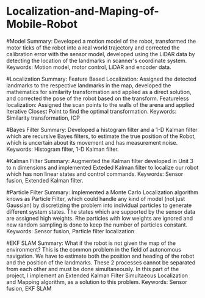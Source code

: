 # Localization-and-Maping-of-Mobile-Robot


#Model
Summary: Developed a motion model of the robot, transformed the motor ticks of the robot into a real world trajectory and corrected the calibration error with the sensor model, developed using the LiDAR data by detecting the location of the landmarks in scanner's coordinate system.
Keywords: Motion model, motor control, LiDAR and encoder data.

#Localization
Summary: Feature Based Localization: Assigned the detected landmarks to the respective landmarks in the map, developed the mathematics for similarity transformation and applied as a direct solution, and corrected the pose of the robot based on the transform. Featureless localization: Assigned the scan points to the walls of the arena and applied Iterative Closest Point to find the optimal transformation.
Keywords: Similarity transformation, ICP

#Bayes Filter
Summary: Developed a histogram filter and a 1-D Kalman filter which are recursive Bayes filters, to estimate the true position of the Robot, which is uncertain about its movement and has measurement noise.
Keywords: Histogram filter, 1-D Kalman filter.

#Kalman Filter
Summary: Augmented the Kalman filter developed in Unit 3 to n dimensions and implemented Exteded Kalman filter to localize our robot which has non linear states and control commands.
Keywords: Sensor fusion, Extended Kalman filter.

#Particle Filter
Summary: Implemented a Monte Carlo Localization algorithm knows as Particle Filter, which could handle any kind of model (not just Gaussian) by discretizing the problem into individual particles to generate different system states. The states which are supported by the sensor data are assigned high weights. Rhe particles with low weights are ignored and new random sampling is done to keep the number of particles constant.
Keywords: Sensor fusion, Particle filter localization

#EKF SLAM
Summary: What if the robot is not given the map of the environment? This is the common problem in the field of autonomous navigation. We have to estimate both the position and heading of the robot and the position of the landmarks. These 2 processes cannot be separated from each other and must be done simultaneously. In this part of the project, I implement an Extended Kalman Filter Simultaeous Localization and Mapping algorithm, as a solution to this problem.
Keywords: Sensor fusion, EKF SLAM
